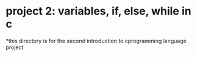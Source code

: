 # project 2: variables, if, else, while in c 
*this directory is for the second introduction to cprogramming language project 
